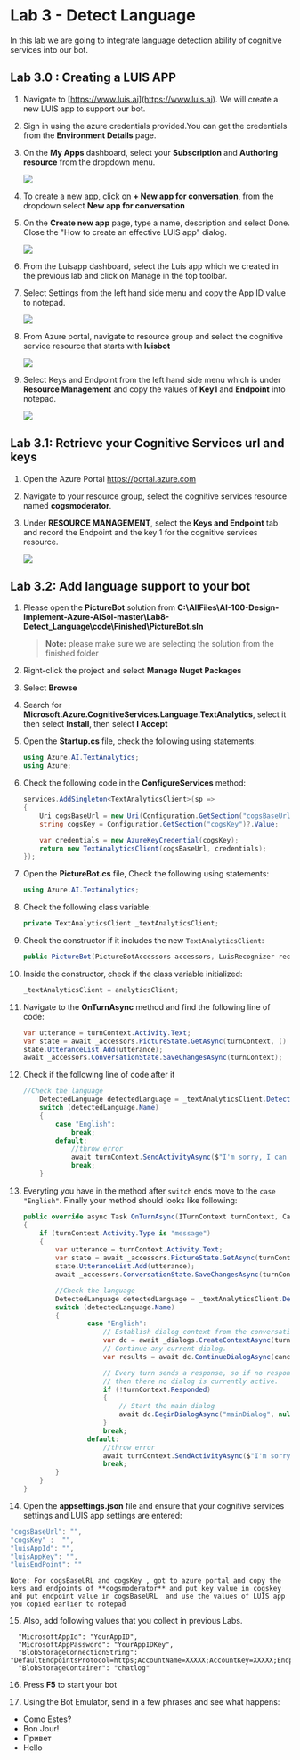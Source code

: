 # Lab 3 - Detect Language

In this lab we are going to integrate language detection ability of cognitive services into our bot.

## Lab 3.0 : Creating a LUIS APP

1. Navigate to [https://www.luis.ai](https://www.luis.ai). We will create a new LUIS app to support our bot.

1. Sign in using the azure credentials provided.You can get the credentials from the **Environment Details** page.

1. On the **My Apps** dashboard, select your **Subscription** and **Authoring resource** from the dropdown menu.

   ![](./1.png)

1. To create a new app, click on **+ New app for conversation**, from the dropdown select **New app for conversation**

1. On the **Create new app** page, type a name, description and select Done. Close the "How to create an effective LUIS app" dialog.

   ![](./2.png)

1. From the Luisapp dashboard, select the Luis app which we created in the previous lab and click on Manage in the top toolbar.

1. Select Settings from the left hand side menu and copy the App ID value to notepad.

   ![](./3.png)

1. From Azure portal, navigate to resource group and select the cognitive service resource that starts with **luisbot**

   ![](./4.png)

1. Select Keys and Endpoint from the left hand side menu which is under **Resource Management** and copy the values of **Key1** and **Endpoint** into notepad.

   ![](./5.png)

## Lab 3.1: Retrieve your Cognitive Services url and keys

1. Open the Azure Portal https://portal.azure.com

2. Navigate to your resource group, select the cognitive services resource named **cogsmoderator**.

3. Under **RESOURCE MANAGEMENT**, select the **Keys and Endpoint** tab and record the Endpoint and the key 1 for the cognitive services resource.

   ![](./6.png)

## Lab 3.2: Add language support to your bot

1. Please open the **PictureBot** solution from **C:\AllFiles\AI-100-Design-Implement-Azure-AISol-master\Lab8-Detect_Language\code\Finished\PictureBot.sln**

      >**Note:** please make sure we are selecting the solution from the finished folder

2. Right-click the project and select **Manage Nuget Packages**

3. Select **Browse**

4. Search for **Microsoft.Azure.CognitiveServices.Language.TextAnalytics**, select it then select **Install**, then select **I Accept**

5. Open the **Startup.cs** file, check the following using statements:

    ```csharp
    using Azure.AI.TextAnalytics;
    using Azure;
    ```

6. Check the following code in the **ConfigureServices** method:

    ```csharp
    services.AddSingleton<TextAnalyticsClient>(sp =>
    {
        Uri cogsBaseUrl = new Uri(Configuration.GetSection("cogsBaseUrl")?.Value);
        string cogsKey = Configuration.GetSection("cogsKey")?.Value;

        var credentials = new AzureKeyCredential(cogsKey);
        return new TextAnalyticsClient(cogsBaseUrl, credentials);
    });
    ```

7. Open the **PictureBot.cs** file, Check the following using statements:

    ```csharp
    using Azure.AI.TextAnalytics;
    ```

8. Check the following class variable:

    ```csharp
    private TextAnalyticsClient _textAnalyticsClient;
    ```

9. Check the constructor if it includes the new `TextAnalyticsClient`:

    ```csharp
    public PictureBot(PictureBotAccessors accessors, LuisRecognizer recognizer, TextAnalyticsClient analyticsClient)
    ```

10. Inside the constructor, check if the class variable initialized:

    ```csharp
    _textAnalyticsClient = analyticsClient;
    ```

11. Navigate to the **OnTurnAsync** method and find the following line of code:

    ```csharp
    var utterance = turnContext.Activity.Text;
    var state = await _accessors.PictureState.GetAsync(turnContext, () => new PictureState());
    state.UtteranceList.Add(utterance);
    await _accessors.ConversationState.SaveChangesAsync(turnContext);
    ```

12. Check if the following line of code after it

    ```csharp
    //Check the language
        DetectedLanguage detectedLanguage = _textAnalyticsClient.DetectLanguage(turnContext.Activity.Text);
        switch (detectedLanguage.Name)
        {
            case "English":
                break;
            default:
                //throw error
                await turnContext.SendActivityAsync($"I'm sorry, I can only understand English. [{detectedLanguage.Name}]");
                break;
        }
    ```

13. Everyting you have in the method after `switch` ends move to the `case "English"`. Finally your method should looks like following:

    ```csharp
    public override async Task OnTurnAsync(ITurnContext turnContext, CancellationToken cancellationToken = default(CancellationToken))
    {
        if (turnContext.Activity.Type is "message")
        {
            var utterance = turnContext.Activity.Text;
            var state = await _accessors.PictureState.GetAsync(turnContext,() => new PictureState());
            state.UtteranceList.Add(utterance);
            await _accessors.ConversationState.SaveChangesAsync(turnContext);

            //Check the language
            DetectedLanguage detectedLanguage = _textAnalyticsClient.DetectLanguage(turnContext.Activity.Text);
            switch (detectedLanguage.Name)
            {
                    case "English":
                        // Establish dialog context from the conversation state.
                        var dc = await _dialogs.CreateContextAsync(turnContext);
                        // Continue any current dialog.
                        var results = await dc.ContinueDialogAsync(cancellationToken);

                        // Every turn sends a response, so if no response was sent,
                        // then there no dialog is currently active.
                        if (!turnContext.Responded)
                        {
                            // Start the main dialog
                            await dc.BeginDialogAsync("mainDialog", null, cancellationToken);
                        }
                        break;
                    default:
                        //throw error
                        await turnContext.SendActivityAsync($"I'm sorry, I can only understand English. [{detectedLanguage.Name}]");
                        break;
            }
        }
    }
    ```


14. Open the **appsettings.json** file and ensure that your cognitive services settings and LUIS app settings are entered:

```csharp
"cogsBaseUrl": "",
"cogsKey" :  "",
"luisAppId": "",
"luisAppKey": "",
"luisEndPoint": ""
```

`Note: For cogsBaseURL and cogsKey , got to azure portal and copy the keys and endpoints of **cogsmoderator** and put key value in cogskey and put endpoint value in cogsBaseURL  and use the values of LUIS app you copied earlier to notepad`

15. Also, add following values that you collect in previous Labs.

```
  "MicrosoftAppId": "YourAppID",
  "MicrosoftAppPassword": "YourAppIDKey",
  "BlobStorageConnectionString": "DefaultEndpointsProtocol=https;AccountName=XXXXX;AccountKey=XXXXX;EndpointSuffix=core.windows.net",
  "BlobStorageContainer": "chatlog"

```

16. Press **F5** to start your bot

17. Using the Bot Emulator, send in a few phrases and see what happens:

- Como Estes?
- Bon Jour!
- Привет
- Hello
